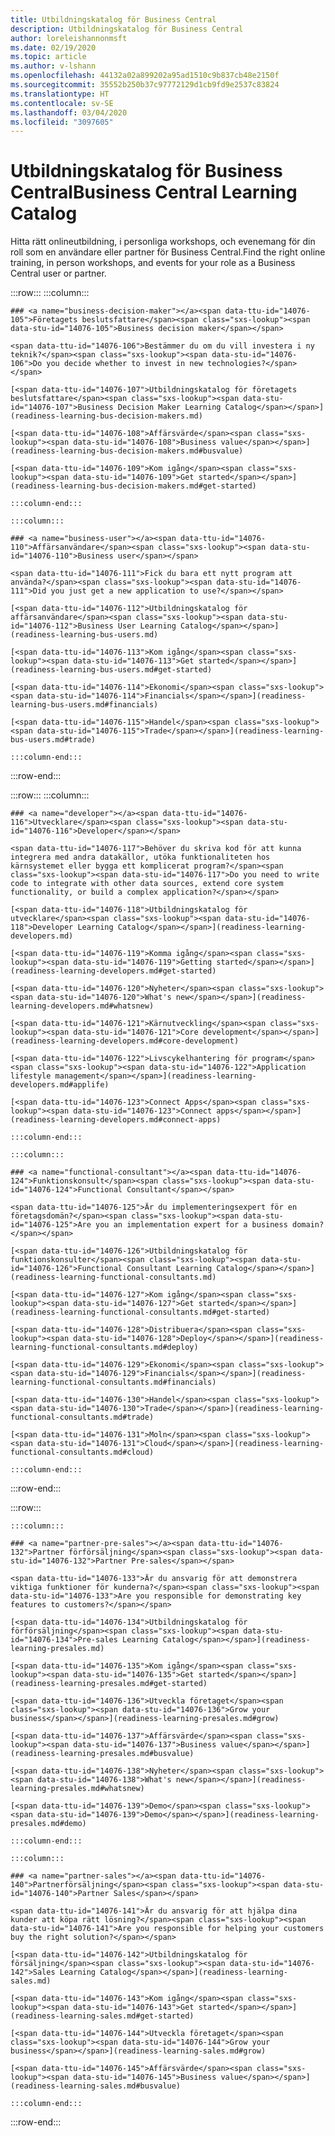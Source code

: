 ```yaml
---
title: Utbildningskatalog för Business Central
description: Utbildningskatalog för Business Central
author: loreleishannonmsft
ms.date: 02/19/2020
ms.topic: article
ms.author: v-lshann
ms.openlocfilehash: 44132a02a899202a95ad1510c9b837cb48e2150f
ms.sourcegitcommit: 35552b250b37c97772129d1cb9fd9e2537c83824
ms.translationtype: HT
ms.contentlocale: sv-SE
ms.lasthandoff: 03/04/2020
ms.locfileid: "3097605"
---
```

# <a name="business-central-learning-catalog"></a><span data-ttu-id="14076-103">Utbildningskatalog för Business Central</span><span class="sxs-lookup"><span data-stu-id="14076-103">Business Central Learning Catalog</span></span>
<span data-ttu-id="14076-104">Hitta rätt onlineutbildning, i personliga workshops, och evenemang för din roll som en användare eller partner för Business Central.</span><span class="sxs-lookup"><span data-stu-id="14076-104">Find the right online training, in person workshops, and events for your role as a Business Central user or partner.</span></span>

:::row:::
    :::column:::

    ### <a name="business-decision-maker"></a><span data-ttu-id="14076-105">Företagets beslutsfattare</span><span class="sxs-lookup"><span data-stu-id="14076-105">Business decision maker</span></span>

    <span data-ttu-id="14076-106">Bestämmer du om du vill investera i ny teknik?</span><span class="sxs-lookup"><span data-stu-id="14076-106">Do you decide whether to invest in new technologies?</span></span> 

    [<span data-ttu-id="14076-107">Utbildningskatalog för företagets beslutsfattare</span><span class="sxs-lookup"><span data-stu-id="14076-107">Business Decision Maker Learning Catalog</span></span>](readiness-learning-bus-decision-makers.md)

    [<span data-ttu-id="14076-108">Affärsvärde</span><span class="sxs-lookup"><span data-stu-id="14076-108">Business value</span></span>](readiness-learning-bus-decision-makers.md#busvalue)

    [<span data-ttu-id="14076-109">Kom igång</span><span class="sxs-lookup"><span data-stu-id="14076-109">Get started</span></span>](readiness-learning-bus-decision-makers.md#get-started)

    :::column-end:::

    :::column:::

    ### <a name="business-user"></a><span data-ttu-id="14076-110">Affärsanvändare</span><span class="sxs-lookup"><span data-stu-id="14076-110">Business user</span></span>

    <span data-ttu-id="14076-111">Fick du bara ett nytt program att använda?</span><span class="sxs-lookup"><span data-stu-id="14076-111">Did you just get a new application to use?</span></span> 

    [<span data-ttu-id="14076-112">Utbildningskatalog för affärsanvändare</span><span class="sxs-lookup"><span data-stu-id="14076-112">Business User Learning Catalog</span></span>](readiness-learning-bus-users.md)

    [<span data-ttu-id="14076-113">Kom igång</span><span class="sxs-lookup"><span data-stu-id="14076-113">Get started</span></span>](readiness-learning-bus-users.md#get-started)

    [<span data-ttu-id="14076-114">Ekonomi</span><span class="sxs-lookup"><span data-stu-id="14076-114">Financials</span></span>](readiness-learning-bus-users.md#financials)

    [<span data-ttu-id="14076-115">Handel</span><span class="sxs-lookup"><span data-stu-id="14076-115">Trade</span></span>](readiness-learning-bus-users.md#trade)

    :::column-end:::

:::row-end:::

:::row:::
    :::column:::

    ### <a name="developer"></a><span data-ttu-id="14076-116">Utvecklare</span><span class="sxs-lookup"><span data-stu-id="14076-116">Developer</span></span>

    <span data-ttu-id="14076-117">Behöver du skriva kod för att kunna integrera med andra datakällor, utöka funktionaliteten hos kärnsystemet eller bygga ett komplicerat program?</span><span class="sxs-lookup"><span data-stu-id="14076-117">Do you need to write code to integrate with other data sources, extend core system functionality, or build a complex application?</span></span>

    [<span data-ttu-id="14076-118">Utbildningskatalog för utvecklare</span><span class="sxs-lookup"><span data-stu-id="14076-118">Developer Learning Catalog</span></span>](readiness-learning-developers.md)

    [<span data-ttu-id="14076-119">Komma igång</span><span class="sxs-lookup"><span data-stu-id="14076-119">Getting started</span></span>](readiness-learning-developers.md#get-started)

    [<span data-ttu-id="14076-120">Nyheter</span><span class="sxs-lookup"><span data-stu-id="14076-120">What's new</span></span>](readiness-learning-developers.md#whatsnew)

    [<span data-ttu-id="14076-121">Kärnutveckling</span><span class="sxs-lookup"><span data-stu-id="14076-121">Core development</span></span>](readiness-learning-developers.md#core-development)

    [<span data-ttu-id="14076-122">Livscykelhantering för program</span><span class="sxs-lookup"><span data-stu-id="14076-122">Application lifestyle management</span></span>](readiness-learning-developers.md#applife)

    [<span data-ttu-id="14076-123">Connect Apps</span><span class="sxs-lookup"><span data-stu-id="14076-123">Connect apps</span></span>](readiness-learning-developers.md#connect-apps)

    :::column-end:::

    :::column:::

    ### <a name="functional-consultant"></a><span data-ttu-id="14076-124">Funktionskonsult</span><span class="sxs-lookup"><span data-stu-id="14076-124">Functional Consultant</span></span>
    
    <span data-ttu-id="14076-125">Är du implementeringsexpert för en företagsdomän?</span><span class="sxs-lookup"><span data-stu-id="14076-125">Are you an implementation expert for a business domain?</span></span> 

    [<span data-ttu-id="14076-126">Utbildningskatalog för funktionskonsulter</span><span class="sxs-lookup"><span data-stu-id="14076-126">Functional Consultant Learning Catalog</span></span>](readiness-learning-functional-consultants.md)

    [<span data-ttu-id="14076-127">Kom igång</span><span class="sxs-lookup"><span data-stu-id="14076-127">Get started</span></span>](readiness-learning-functional-consultants.md#get-started)

    [<span data-ttu-id="14076-128">Distribuera</span><span class="sxs-lookup"><span data-stu-id="14076-128">Deploy</span></span>](readiness-learning-functional-consultants.md#deploy)

    [<span data-ttu-id="14076-129">Ekonomi</span><span class="sxs-lookup"><span data-stu-id="14076-129">Financials</span></span>](readiness-learning-functional-consultants.md#financials)

    [<span data-ttu-id="14076-130">Handel</span><span class="sxs-lookup"><span data-stu-id="14076-130">Trade</span></span>](readiness-learning-functional-consultants.md#trade)

    [<span data-ttu-id="14076-131">Moln</span><span class="sxs-lookup"><span data-stu-id="14076-131">Cloud</span></span>](readiness-learning-functional-consultants.md#cloud)

    :::column-end:::

:::row-end:::

:::row:::

    :::column:::

    ### <a name="partner-pre-sales"></a><span data-ttu-id="14076-132">Partner förförsäljning</span><span class="sxs-lookup"><span data-stu-id="14076-132">Partner Pre-sales</span></span>

    <span data-ttu-id="14076-133">Är du ansvarig för att demonstrera viktiga funktioner för kunderna?</span><span class="sxs-lookup"><span data-stu-id="14076-133">Are you responsible for demonstrating key features to customers?</span></span> 

    [<span data-ttu-id="14076-134">Utbildningskatalog för förförsäljning</span><span class="sxs-lookup"><span data-stu-id="14076-134">Pre-sales Learning Catalog</span></span>](readiness-learning-presales.md)

    [<span data-ttu-id="14076-135">Kom igång</span><span class="sxs-lookup"><span data-stu-id="14076-135">Get started</span></span>](readiness-learning-presales.md#get-started)

    [<span data-ttu-id="14076-136">Utveckla företaget</span><span class="sxs-lookup"><span data-stu-id="14076-136">Grow your business</span></span>](readiness-learning-presales.md#grow)

    [<span data-ttu-id="14076-137">Affärsvärde</span><span class="sxs-lookup"><span data-stu-id="14076-137">Business value</span></span>](readiness-learning-presales.md#busvalue)

    [<span data-ttu-id="14076-138">Nyheter</span><span class="sxs-lookup"><span data-stu-id="14076-138">What's new</span></span>](readiness-learning-presales.md#whatsnew)

    [<span data-ttu-id="14076-139">Demo</span><span class="sxs-lookup"><span data-stu-id="14076-139">Demo</span></span>](readiness-learning-presales.md#demo)

    :::column-end:::

    :::column:::

    ### <a name="partner-sales"></a><span data-ttu-id="14076-140">Partnerförsäljning</span><span class="sxs-lookup"><span data-stu-id="14076-140">Partner Sales</span></span>

    <span data-ttu-id="14076-141">Är du ansvarig för att hjälpa dina kunder att köpa rätt lösning?</span><span class="sxs-lookup"><span data-stu-id="14076-141">Are you responsible for helping your customers buy the right solution?</span></span> 

    [<span data-ttu-id="14076-142">Utbildningskatalog för försäljning</span><span class="sxs-lookup"><span data-stu-id="14076-142">Sales Learning Catalog</span></span>](readiness-learning-sales.md)

    [<span data-ttu-id="14076-143">Kom igång</span><span class="sxs-lookup"><span data-stu-id="14076-143">Get started</span></span>](readiness-learning-sales.md#get-started)

    [<span data-ttu-id="14076-144">Utveckla företaget</span><span class="sxs-lookup"><span data-stu-id="14076-144">Grow your business</span></span>](readiness-learning-sales.md#grow)

    [<span data-ttu-id="14076-145">Affärsvärde</span><span class="sxs-lookup"><span data-stu-id="14076-145">Business value</span></span>](readiness-learning-sales.md#busvalue)

    :::column-end:::

:::row-end:::
